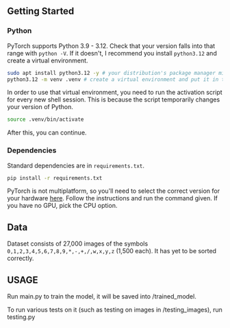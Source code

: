 ## Getting Started
### Python
PyTorch supports Python 3.9 - 3.12.
Check that your version falls into that range with `python -V`. If it doesn't, I recommend you install `python3.12` and create a virtual environment.
```sh
sudo apt install python3.12 -y # your distribution's package manager might not be apt
python3.12 -m venv .venv # create a virtual environment and put it in the hidden folder .venv
```
In order to use that virtual environment, you need to run the activation script for every new shell session.
This is because the script temporarily changes your version of Python.
```sh
source .venv/bin/activate
```
After this, you can continue.

### Dependencies
Standard dependencies are in `requirements.txt`.
```sh
pip install -r requirements.txt
```

PyTorch is not multiplatform, so you'll need to select the correct version for your hardware [here](https://pytorch.org/get-started/locally/). Follow the instructions and run the command given. If you have no GPU, pick the CPU option.

## Data
Dataset consists of 27,000 images of the symbols `0,1,2,3,4,5,6,7,8,9,*,-,+,/,w,x,y,z` (1,500 each).
It has yet to be sorted correctly.

## USAGE

Run main.py to train the model, it will be saved into /trained_model.

To run various tests on it (such as testing on images in /testing_images), run testing.py